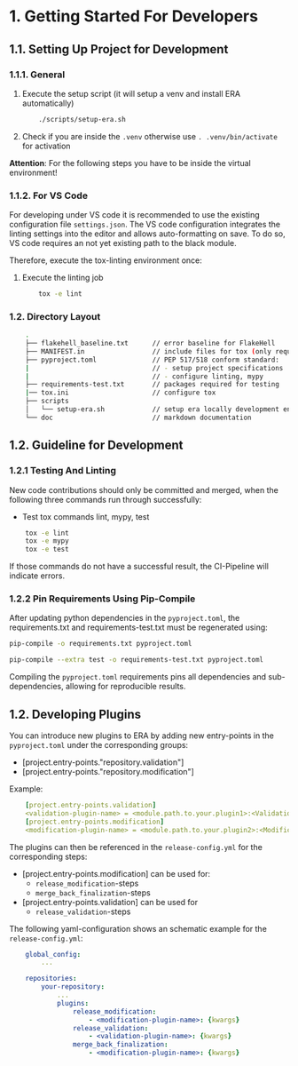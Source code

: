 # 1. Getting Started For Developers

## 1.1. Setting Up Project for Development

### 1.1.1. General

1. Execute the setup script (it will setup a venv and install ERA automatically)

    ```bash
        ./scripts/setup-era.sh
    ```

2. Check if you are inside the `.venv` otherwise use `. .venv/bin/activate` for activation

**Attention**: For the following steps you have to be inside the virtual environment!

### 1.1.2. For VS Code

For developing under VS code it is recommended to use the existing configuration file `settings.json`.
The VS code configuration integrates the linting settings into the editor and allows auto-formatting on save.
To do so, VS code requires an not yet existing path to the black module.

Therefore, execute the tox-linting environment once:

1. Execute the linting job

    ```bash
        tox -e lint
    ```

### 1.2. Directory Layout

```bash
    .
    ├── flakehell_baseline.txt      // error baseline for FlakeHell
    ├── MANIFEST.in                 // include files for tox (only required for setup.py)
    ├── pyproject.toml              // PEP 517/518 conform standard:
    |                               // - setup project specifications
    |                               // - configure linting, mypy
    ├── requirements-test.txt       // packages required for testing
    |── tox.ini                     // configure tox
    ├── scripts
    │   └── setup-era.sh            // setup era locally development env with script
    └── doc                         // markdown documentation
```

## 1.2. Guideline for Development

### 1.2.1 Testing And Linting

New code contributions should only be committed and merged, when the following three commands run
through successfully:

- Test tox commands lint, mypy, test

```bash
    tox -e lint
    tox -e mypy
    tox -e test
```

If those commands do not have a successful result, the CI-Pipeline will indicate errors.

### 1.2.2 Pin Requirements Using Pip-Compile

After updating python dependencies in the `pyproject.toml`, the requirements.txt and
requirements-test.txt must be regenerated using:

```bash
pip-compile -o requirements.txt pyproject.toml
```

```bash
pip-compile --extra test -o requirements-test.txt pyproject.toml
```

Compiling the `pyproject.toml` requirements pins all dependencies and sub-dependencies, allowing
for reproducible results.

## 1.2. Developing Plugins

You can introduce new plugins to ERA by adding new entry-points in the `pyproject.toml` under the
corresponding groups:

- [project.entry-points."repository.validation"]
- [project.entry-points."repository.modification"]

Example:

```yaml
    [project.entry-points.validation] 
    <validation-plugin-name> = <module.path.to.your.plugin1>:<ValidationPluginClass1>
    [project.entry-points.modification] 
    <modification-plugin-name> = <module.path.to.your.plugin2>:<ModificationPluginClass2>
```

The plugins can then be referenced in the `release-config.yml` for the corresponding steps:

- [project.entry-points.modification] can be used for:
  - `release_modification`-steps
  - `merge_back_finalization`-steps
- [project.entry-points.validation] can be used for
  - `release_validation`-steps

The following yaml-configuration shows an schematic example for the `release-config.yml`:

```yaml
    global_config: 
        ...

    repositories:
        your-repository:
            ...
            plugins:
                release_modification:
                    - <modification-plugin-name>: {kwargs}
                release_validation:
                    - <validation-plugin-name>: {kwargs}
                merge_back_finalization:
                    - <modification-plugin-name>: {kwargs}
```